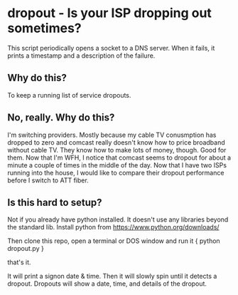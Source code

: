 # dropout - Is your ISP dropping out sometimes?
This script periodically opens a socket to a DNS server. When it fails, it prints a timestamp and a description of the failure.

## Why do this?
To keep a running list of service dropouts. 

## No, really. Why do this?
I'm switching providers. Mostly because my cable TV conusmption has dropped to zero and comcast really doesn't know how to price broadband without cable TV. 
They know how to make lots of money, though. Good for them. Now that I'm WFH, I notice that comcast seems to dropout for about a minute a couple of times in the middle of the day.
Now that I have two ISPs running into the house, I would like to compare their dropout performance before I switch to ATT fiber.

## Is this hard to setup?
Not if you already have python installed. It doesn't use any libraries beyond the standard lib. Install python from https://www.python.org/downloads/

Then clone this repo, open a terminal or DOS window and run it
{
python dropout.py
}

that's it. 

It will print a signon date & time. Then it will slowly spin until it detects a dropout. Dropouts will show a date, time, and details of the dropout.
